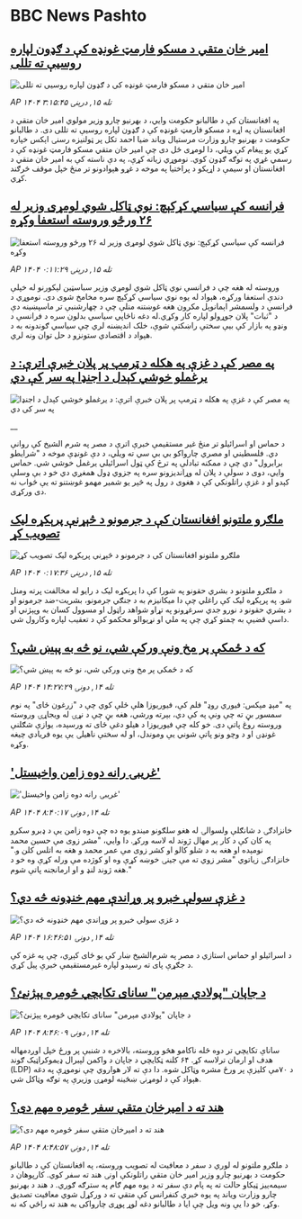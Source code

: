 # BBC News Pashto## [امير خان متقي د مسکو فارمټ غونډه کې د ګډون لپاره روسيې ته تللی](https://www.bbc.com/pashto/articles/cy9nz2q2j15o?at_medium=RSS&at_campaign=rss?at_campaign=githubrss)![امير خان متقي د مسکو فارمټ غونډه کې د ګډون لپاره روسيې ته تللی](https://ichef.bbci.co.uk/ace/ws/240/cpsprodpb/b4ce/live/42d42da0-a353-11f0-b741-177e3e2c2fc7.jpg)_AP ۱۴۰۴ تله ۱۵, درېنۍ ۳:۱۵:۴۵_په افغانستان کې د طالبانو حکومت وايي، د بهرنيو چارو وزير مولوي امير خان متقي د افغانستان په اړه د مسکو فارمټ غونډه کې د ګډون لپاره روسيې ته تللی دی. د طالبانو حکومت د بهرنيو چارو وزارت مرستيال وياند ضيا احمد تکل پر ټولنيزه رسنۍ اېکس خپاره کړي يو پیغام کې ويلي، دا لومړی ځل دی چې امير خان متقي مسکو فارمټ غونډه کې د رسمي غړي په توګه ګډون کوي. نوموړي زیاته کړې، په دې ناسته کې به امير خان متقي د افغانستان او سيمې د اړيکو د پراختيا په موخه د غړو هېوادونو تر منځ خپل موقف څرګند کړي.## [فرانسه کې سياسي کړکېچ: نوي ټاکل شوي لومړی وزير له ۲۶ ورځو وروسته استعفا وکړه](https://www.bbc.com/pashto/articles/cwy8zk8njyro?at_medium=RSS&at_campaign=rss?at_campaign=githubrss)![فرانسه کې سياسي کړکېچ: نوي ټاکل شوي لومړی وزير له ۲۶ ورځو وروسته استعفا وکړه](https://ichef.bbci.co.uk/ace/ws/240/cpsprodpb/b0ed/live/93167760-a311-11f0-92db-77261a15b9d2.jpg)_AP ۱۴۰۴ تله ۱۵, درېنۍ ۰:۱۱:۲۹_وروسته له هغه چې د فرانسې نوي ټاکل شوي لومړي وزير سباسټين لېکورنو له خپلې دندې استعفا ورکړه، هېواد له يوه نوي سياسي کړکېچ سره مخامخ شوی دی. نوموړي د فرانسې د ولسمشر اېمانوېل مکرون هغه غوښتنه منلې چې د چهارشنبې تر ماسپښينه دې د "ثبات" پلان جوړولو لپاره کار وکړي.له دغه ناڅاپي سياسي بدلون سره د فرانسې د ونډو په بازار کې بيې سختې راښکتې شوې، خلک اندېښنه لري چې سياسي ګوندونه به د هېواد د اقتصادي ستونزو د حل توان ونه لري.## [په مصر کې د غزې په هکله د ټرمپ پر پلان خبرې اترې: د یرغملو خوشي کېدل د اجنډا په سر کې دي](https://www.bbc.co.uk/pashto/live/czrpzn2z2y6t?at_medium=RSS&at_campaign=rss?at_campaign=githubrss)![په مصر کې د غزې په هکله د ټرمپ پر پلان خبرې اترې: د یرغملو خوشي کېدل د اجنډا په سر کې دي](https://ichef.bbci.co.uk/ace/standard/240/cpsprodpb/2ad1/live/1d471cd0-a292-11f0-b741-177e3e2c2fc7.jpg)__د حماس او اسرائیلو تر منځ غیر مستقیمې خبرې اترې د مصر په شرم الشیخ کې روانې دي. فلسطیني او مصري چارواکو بي بي سي ته ویلي، د دې غونډې موخه د "شرایطو برابرول" دي چې د ممکنه تبادلې په ترڅ کې ټول اسرائیلي یرغمل خوشي شي. حماس وايي، دوی د سولې د پلان له وړاندیزونو سره په جزوي ډول همغږي دي خو د بې وسلې کېدو او د غزې راتلونکي کې د هغوی د رول په څېر یو شمیر مهمو غوښتنو ته یې ځواب نه دی ورکړی.## [ملګرو ملتونو افغانستان کې د جرمونو د څېړنې پرېکړه لیک تصویب کړ](https://www.bbc.com/pashto/articles/cg5e909vn20o?at_medium=RSS&at_campaign=rss?at_campaign=githubrss)![ملګرو ملتونو افغانستان کې د جرمونو د څېړنې پرېکړه لیک تصویب کړ](https://ichef.bbci.co.uk/ace/ws/240/cpsprodpb/9866/live/6388caf0-a2cd-11f0-928c-71dbb8619e94.jpg)_AP ۱۴۰۴ تله ۱۵, درېنۍ ۰:۱۷:۳۶_د ملګرو ملتونو د بشري حقونو په شورا کې دا پرېکړه لیک د رایو له مخالفت پرته ومنل شو. په پرېکړه لیک  کې راغلي چې دا میکانیزم به د جنګي جرمونو، بشریت-ضد جرمونو او د بشري حقونو د نورو جدي سرغړونو په تړاو شواهد راټول او مسوول کسان به وپېژني او داسې قضیې به چمتو کړي چې په ملي او نړیوالو محکمو کې د تعقیب لپاره وکارول شي.## [که د ځمکې پر مخ ونې ورکې شي، نو څه به پېښ شي؟](https://www.bbc.com/pashto/articles/cly95m011m8o?at_medium=RSS&at_campaign=rss?at_campaign=githubrss)![که د ځمکې پر مخ ونې ورکې شي، نو څه به پېښ شي؟](https://ichef.bbci.co.uk/ace/ws/240/cpsprodpb/8881/live/bf363650-9eac-11f0-9d1f-e7d83132d3ab.jpg)_AP ۱۴۰۴ تله ۱۴, دونۍ ۱۴:۲۷:۲۹_په "مېډ مېکس: فيوري روډ" فلم کې، فيوريوزا هلې ځلې کوي چې د "زرغون ځای" په نوم سمسور بڼ ته چې ونې په کې دي، بېرته ورشي، هغه بڼ چې د نړۍ له ويجاړۍ وروسته وروسته روغ پاتې دی. خو کله چې فيوريوزا د هیلو دغې ځای ته ورسېده، يوازې شګلنې غونډۍ او د وچو ونو پاتې شوني يې وموندل، او له سختې ناهيلۍ يې يوه فریادي چیغه وکړه.## ['غريبۍ رانه دوه زامن واخيستل'](https://www.bbc.com/pashto/articles/cevzm08njj3o?at_medium=RSS&at_campaign=rss?at_campaign=githubrss)!['غريبۍ رانه دوه زامن واخيستل'](https://ichef.bbci.co.uk/ace/ws/240/cpsprodpb/ab43/live/3be410e0-a160-11f0-8480-e139cd7c3f3c.jpg)_AP ۱۴۰۴ تله ۱۴, دونۍ ۸:۴۰:۱۷_خانزادګۍ د شانګلې ولسوالۍ له هغو سلګونو ميندو يوه ده چې دوه زامن يې د ډبرو سکرو په کان کې د کار پر مهال ژوند له لاسه ورکړ. دا وايي، "مشر زوی مې حسين محمد نومېده او هغه به د شلو کالو او کشر زوی مې عمر محمد و هغه به اتلس کلن و." خانزادګۍ زياتوي "مشر زوي ته مې جينۍ خوښه کړې وه او کوژده مې ورله کړې وه خو د هغه ژوند لنډ و او ارمانجنه پاتې شوم."## [د غزې سولې خبرو پر وړاندې مهم خنډونه څه دي؟](https://www.bbc.com/pashto/articles/cy85zgj0qy8o?at_medium=RSS&at_campaign=rss?at_campaign=githubrss)![د غزې سولې خبرو پر وړاندې مهم خنډونه څه دي؟](https://ichef.bbci.co.uk/ace/ws/240/cpsprodpb/907d/live/cd3c2b00-a2b8-11f0-b741-177e3e2c2fc7.jpg)_AP ۱۴۰۴ تله ۱۴, دونۍ ۱۶:۴۶:۵۱_د اسرائیلو او حماس استازي د مصر په شرم‌الشیخ ښار کې یو ځای کېږي، چې په غزه کې د جګړې پای ته رسېدو لپاره غیرمستقیمې خبرې پیل کړي.## [د جاپان "پولادي مېرمن" سانای تکایچي څومره پېژنئ؟](https://www.bbc.com/pashto/articles/c20vdyvwnv1o?at_medium=RSS&at_campaign=rss?at_campaign=githubrss)![د جاپان "پولادي مېرمن" سانای تکایچي څومره پېژنئ؟](https://ichef.bbci.co.uk/ace/ws/240/cpsprodpb/6ee2/live/3948ea70-a19e-11f0-92db-77261a15b9d2.jpg)_AP ۱۴۰۴ تله ۱۴, دونۍ ۸:۴۶:۰۹_ساناې تکایچي تر دوه ځله ناکامو هڅو وروسته، بالاخره د شنبې پر ورځ خپل اوږدمهاله هدف او ارمان ترلاسه کړ.
 ۶۴ کلنه ټکایچي د جاپان د واکمن لېبرال ډیموکراټیک ګوند (LDP) د ۷۰مې کلیزې پر ورځ مشره وټاکل شوه. 
دا دې ته لار هواروي چې نوموړې په دغه هېواد کې د لومړنۍ ښځینه لومړۍ وزیرې په توګه وټاکل شي.## [هند ته د امیرخان متقي سفر څومره مهم دی؟](https://www.bbc.com/pashto/articles/c5yvr889pwqo?at_medium=RSS&at_campaign=rss?at_campaign=githubrss)![هند ته د امیرخان متقي سفر څومره مهم دی؟](https://ichef.bbci.co.uk/ace/ws/240/cpsprodpb/e3d1/live/e323bb70-a12f-11f0-a9f1-8d9167fcc08f.jpg)_AP ۱۴۰۴ تله ۱۴, دونۍ ۸:۴۸:۵۷_د ملګرو ملتونو له لوري د سفر د معافيت له تصویب وروسته، په افغانستان کې د طالبانو حکومت د بهرنيو چارو وزير امير خان متقي راتلونکې اونۍ هند ته سفر کوي. کارپوهان د سيمه‌ييز ټیکاو حالت ته په پام دې سفر ته د یوه مهم ګام په سترګه ګوري.
د هند د بهرنيو چارو وزارت وياند په يوه خبري کنفرانس کې متقي ته د ورکړل شوي معافيت تصديق وکړ، خو دا يې ونه ويل چې ايا د طالبانو دغه لوړ پوړی چارواکی به هند ته راځي که نه.